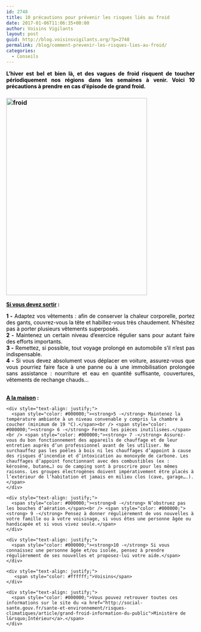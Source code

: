 ```yaml
---
id: 2748
title: 10 précautions pour prévenir les risques liés au froid
date: 2017-01-06T11:06:35+00:00
author: Voisins Vigilants
layout: post
guid: http://blog.voisinsvigilants.org/?p=2748
permalink: /blog/comment-prevenir-les-risques-lies-au-froid/
categories:
  - Conseils
---
```

<div style="color: #4b5ebd; text-align: justify;">
  <p class="access" style="color: #383838;">
    <span style="color: #000000;"><strong>L’hiver est bel et bien là, et des vagues de froid risquent de toucher périodiquement nos régions dans les semaines à venir. Voici 10 précautions à prendre en cas d&rsquo;épisode de grand froid. </strong></span>
  </p>
</div>

<h3 style="color: #4b5ebd;">
  <a href="./../../images/2017/01/froid.png"><img class="wp-image-2818 alignleft" src="./../../images/2017/01/froid.png" alt="froid" width="376" height="526" /></a>
</h3>

<p style="color: #4b5ebd; text-align: justify;">
  <span style="text-decoration: underline;"><span style="color: #000000; text-decoration: underline;"><strong>Si vous devez sortir</strong></span></span><span style="color: #000000;"><strong> :</strong></span>
</p>

<div>
  <div style="text-align: justify;">
    <span style="color: #000000;"><strong>1 -</strong> Adaptez vos vêtements : afin de conserver la chaleur corporelle, portez des gants, couvrez-vous la tête et habillez-vous très chaudement. N’hésitez pas à porter plusieurs vêtements superposés.</span><br /> <span style="color: #000000;"><strong> 2 -</strong> Maintenez un certain niveau d’exercice régulier sans pour autant faire des efforts importants.</span><br /> <span style="color: #000000;"><strong> 3 -</strong> Remettez, si possible, tout voyage prolongé en automobile s’il n’est pas indispensable.</span>
  </div>
  
  <div style="text-align: justify;">
    <span style="color: #000000;"><strong>4 -</strong> Si vous devez absolument vous déplacer en voiture, assurez-vous que vous pourriez faire face à une panne ou à une immobilisation prolongée sans assistance : nourriture et eau en quantité suffisante, couvertures, vêtements de rechange chauds&#8230;</span>
  </div>
  
  <div style="text-align: justify;">
    <span style="color: #ffffff;">voisins</span>
  </div>
  
  <div>
    <p style="text-align: justify;">
      <span style="text-decoration: underline; color: #000000;"><strong>A la maison</strong></span><strong> <span style="color: #000000;">:</span></strong>
    </p>
    
    <div style="text-align: justify;">
      <span style="color: #000000;"><strong>5 -</strong> Maintenez la température ambiante à un niveau convenable y compris la chambre à coucher (minimum de 19 °C).</span><br /> <span style="color: #000000;"><strong> 6 -</strong> Fermez les pièces inutilisées.</span><br /> <span style="color: #000000;"><strong> 7 -</strong> Assurez-vous du bon fonctionnement des appareils de chauffage et de leur entretien auprès d’un professionnel avant de les utiliser. Ne surchauffez pas les poêles à bois ni les chauffages d’appoint à cause des risques d’incendie et d’intoxication au monoxyde de carbone. Les chauffages d’appoint fonctionnant avec des combustibles (ex : kérosène, butane…) ou de camping sont à proscrire pour les mêmes raisons. Les groupes électrogènes doivent impérativement être placés à l’extérieur de l’habitation et jamais en milieu clos (cave, garage….).</span>
    </div>
    
    <div style="text-align: justify;">
      <span style="color: #000000;"><strong>8 -</strong> N’obstruez pas les bouches d’aération.</span><br /> <span style="color: #000000;"><strong> 9 -</strong> Pensez à donner régulièrement de vos nouvelles à votre famille ou à votre voisinage, si vous êtes une personne âgée ou handicapée et si vous vivez seule.</span>
    </div>
    
    <div style="text-align: justify;">
      <span style="color: #000000;"><strong>10 -</strong> Si vous connaissez une personne âgée et/ou isolée, pensez à prendre régulièrement de ses nouvelles et proposez-lui votre aide.</span>
    </div>
    
    <div style="text-align: justify;">
       <span style="color: #ffffff;">Voisins</span>
    </div>
    
    <div style="text-align: justify;">
      <span style="color: #000000;">Vous pouvez retrouver toutes ces informations sur le site du <a href="http://social-sante.gouv.fr/sante-et-environnement/risques-climatiques/article/grand-froid-information-du-public">Ministère de l&rsquo;Intérieur</a>.</span>
    </div>
  </div>
</div>
